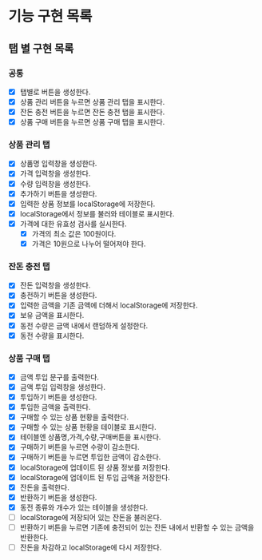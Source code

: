 # 기능 구현 목록

## 탭 별 구현 목록

### 공통

- [x] 탭별로 버튼을 생성한다.
- [x] 상품 관리 버튼을 누르면 상품 관리 탭을 표시한다.
- [x] 잔돈 충전 버튼을 누르면 잔돈 충전 탭을 표시한다.
- [x] 상품 구매 버튼을 누르면 상품 구매 탭을 표시한다.

### 상품 관리 탭

- [x] 상품명 입력창을 생성한다.
- [x] 가격 입력창을 생성한다.
- [x] 수량 입력창을 생성한다.
- [x] 추가하기 버튼을 생성한다.
- [x] 입력한 상품 정보를 localStorage에 저장한다.
- [x] localStorage에서 정보를 불러와 테이블로 표시한다.
- [x] 가격에 대한 유효성 검사를 실시한다.
  - [x] 가격의 최소 값은 100원이다.
  - [x] 가격은 10원으로 나누어 떨어져야 한다.

### 잔돈 충전 탭

- [x] 잔돈 입력창을 생성한다.
- [x] 충전하기 버튼을 생성한다.
- [x] 입력한 금액을 기존 금액에 더해서 localStorage에 저장한다.
- [x] 보유 금액을 표시한다.
- [x] 동전 수량은 금액 내에서 랜덤하게 설정한다.
- [x] 동전 수량을 표시한다.

### 상품 구매 탭

- [x] 금액 투입 문구를 출력한다.
- [x] 금액 투입 입력창을 생성한다.
- [x] 투입하기 버튼을 생성한다.
- [x] 투입한 금액을 출력한다.
- [x] 구매할 수 있는 상품 현황을 출력한다.
- [x] 구매할 수 있는 상품 현황을 테이블로 표시한다.
- [x] 테이블엔 상품명,가격,수량,구매버튼을 표시한다.
- [x] 구매하기 버튼을 누르면 수량이 감소한다.
- [x] 구매하기 버튼을 누르면 투입한 금액이 감소한다.
- [x] localStorage에 업데이트 된 상품 정보를 저장한다.
- [x] localStorage에 업데이트 된 투입 금액을 저장한다.
- [x] 잔돈을 출력한다.
- [x] 반환하기 버튼을 생성한다.
- [x] 동전 종류와 개수가 있는 테이블을 생성한다.
- [ ] localStorage에 저장되어 있는 잔돈을 불러온다.
- [ ] 반환하기 버튼을 누르면 기존에 충전되어 있는 잔돈 내에서 반환할 수 있는 금액을 반환한다.
- [ ] 잔돈을 차감하고 localStorage에 다시 저장한다.
